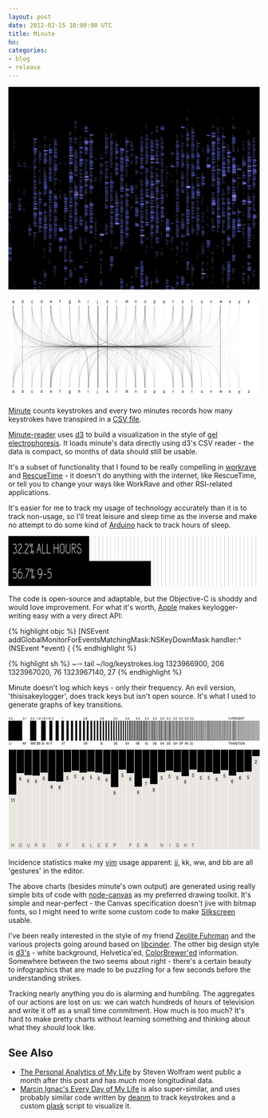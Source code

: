 ```yaml
---
layout: post
date: 2012-02-15 10:00:00 UTC
title: Minute
hn:
categories:
- blog
- release
---
```


<a href='http://macwright.org/minute/'><img width='640' src='/graphics/minute_new.png' title='around 1 million keystrokes' /></a>

<img width='640' height='200' src='/graphics/minute_flow.png' title='flow between the alphabet' />

[Minute](http://macwright.org/minute/) counts keystrokes and every
two minutes records how many keystrokes
have transpired in a [CSV file](http://en.wikipedia.org/wiki/Comma-separated_values).

[Minute-reader](http://github.com/tmcw/minute) uses [d3](http://mbostock.github.com/d3/)
to build a visualization in the style of [gel electrophoresis](http://en.wikipedia.org/wiki/Gel_electrophoresis).
It loads minute's data directly using d3's
CSV reader - the data is compact, so months of data should still be usable.

It's a subset of functionality that I found to
be really compelling in [workrave](http://www.workrave.org/)
and [RescueTime](https://www.rescuetime.com/) - it doesn't do anything
with the internet, like RescueTime, or tell you to change your ways
like WorkRave and other RSI-related applications.

It's easier for me to track my usage of technology
accurately than it is to track non-usage, so I'll treat leisure and sleep
time as the inverse and make no attempt to do some kind of [Arduino](http://arduino.cc)
hack to track hours of sleep.

<img width='640' height='100' src='/graphics/minute_bar.png' title='tracking keystrokes-containing time versus total' />

The code is open-source and adaptable, but the Objective-C is shoddy
and would love improvement. For what it's worth, [Apple](http://www.apple.com/)
makes keylogger-writing easy with a very direct API:

{% highlight objc %}
[NSEvent
     addGlobalMonitorForEventsMatchingMask:NSKeyDownMask
     handler:^ (NSEvent *event) {
{% endhighlight %}

{% highlight sh %}
~⇾ tail ~/log/keystrokes.log
1323966900, 206
1323967020, 76
1323967140, 27
{% endhighlight %}

Minute doesn't log which keys - only their frequency. An evil version,
'thisisakeylogger', does track keys but isn't open source. It's what I used to
generate graphs of key transitions.

<img width='640' height='65' src='/graphics/minute_incidence.png' title='transitions between lowercase keys' />

<img width='640' height='200' src='/graphics/minute_sleep.png' title='hours of sleep per night' />

Incidence statistics make my [vim](http://www.vim.org/) usage apparent: jj, kk, ww, and bb
are all 'gestures' in the editor.

The above charts (besides minute's own output) are generated using
really simple bits of code with [node-canvas](https://github.com/LearnBoost/node-canvas)
as my preferred drawing toolkit. It's simple and near-perfect -
the Canvas specification doesn't jive with bitmap fonts, so I might
need to write some custom code to make [Silkscreen](http://kottke.org/plus/type/silkscreen/) usable.

I've been really interested in the style of my friend
[Zeolite Fuhrman](http://www.zeolitefuhrman.com/category/visualization/)
and the various projects going around based on
[libcinder](http://libcinder.org/). The other big design style is
[d3's](http://mbostock.github.com/d3) - white background, Helvetica'ed,
[ColorBrewer'ed](http://colorbrewer2.org/) information. Somewhere between the two
seems about right - there's a certain beauty to infographics that are made
to be puzzling for a few seconds before the understanding strikes.

Tracking nearly anything you do is alarming
and humbling. The aggregates of our actions are lost on us: we can
watch hundreds of hours of television and write it off as a small time commitment.
How much is too much? It's hard to make pretty charts without learning something
and thinking about what they _should_ look like.

## See Also

* [The Personal Analytics of My Life](http://blog.stephenwolfram.com/2012/03/the-personal-analytics-of-my-life/) by
  Steven Wolfram went public a month after this post and has _much_
  more longitudinal data.
* [Marcin Ignac's Every Day of My Life](http://marcinignac.com/projects/everyday-of-my-life/)
  is also super-similar, and uses probably similar code written by
  [deanm](http://www.deanmcnamee.com/) to track keystrokes and
  a custom [plask](http://www.plask.org/) script to visualize it.
